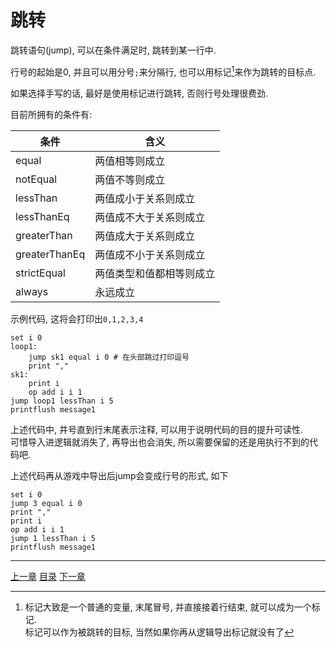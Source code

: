 # 跳转
跳转语句(jump), 可以在条件满足时, 跳转到某一行中.

行号的起始是0, 并且可以用分号`;`来分隔行, 也可以用标记[^1]来作为跳转的目标点.

如果选择手写的话, 最好是使用标记进行跳转, 否则行号处理很费劲.

目前所拥有的条件有:

| 条件          | 含义                      |
| ---           | ---                       |
| equal         | 两值相等则成立            |
| notEqual      | 两值不等则成立            |
| lessThan      | 两值成小于关系则成立      |
| lessThanEq    | 两值成不大于关系则成立    |
| greaterThan   | 两值成大于关系则成立      |
| greaterThanEq | 两值成不小于关系则成立    |
| strictEqual   | 两值类型和值都相等则成立  |
| always        | 永远成立                  |

示例代码, 这将会打印出`0,1,2,3,4`

```
set i 0
loop1:
    jump sk1 equal i 0 # 在头部跳过打印逗号
    print ","
sk1:
    print i
    op add i i 1
jump loop1 lessThan i 5
printflush message1
```

上述代码中, 井号直到行末尾表示注释, 可以用于说明代码的目的提升可读性.\
可惜导入进逻辑就消失了, 再导出也会消失, 所以需要保留的还是用执行不到的代码吧.

上述代码再从游戏中导出后jump会变成行号的形式, 如下

```
set i 0
jump 3 equal i 0
print ","
print i
op add i i 1
jump 1 lessThan i 5
printflush message1
```

[^1]: 标记大致是一个普通的变量, 末尾冒号, 并直接接着行结束, 就可以成为一个标记.\
      标记可以作为被跳转的目标, 当然如果你再从逻辑导出标记就没有了


---
[上一章](./04-change-variable.md)
[目录](./README.md)
[下一章](./06-env-vars.md)

